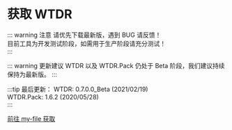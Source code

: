 # 获取 WTDR

::: warning 注意
请优先下载最新版，遇到 BUG 请反馈！     
目前工具为开发测试阶段，如需用于生产阶段请充分测试！    
:::

::: warning 更新建议
WTDR 以及 WTDR.Pack 仍处于 Beta 阶段，我们建议持续保持为最新版。
:::

:::tip 最后更新：
WTDR: 0.7.0.0_Beta (2021/02/19)     
WTDR.Pack: 1.6.2 (2020/05/28)     
:::

[前往 my-file 获取](https://my-file.cn/s/k3ACy)